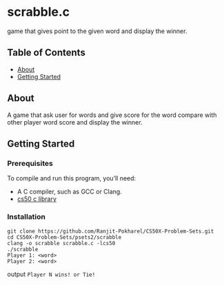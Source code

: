 # scrabble.c
game that gives point to the given word and display the winner.

## Table of Contents
- [About](#about)
- [Getting Started](#getting-started)

## About
A game that ask user for words and give score for the word
compare with other player word score and display the winner.

## Getting Started
### Prerequisites
To compile and run this program, you’ll need:
- A C compiler, such as GCC or Clang.
- [cs50 c library](https://cs50.readthedocs.io/libraries/cs50/c/)

### Installation
   ```
   git clone https://github.com/Ranjit-Pokharel/CS50X-Problem-Sets.git
   cd CS50X-Problem-Sets/psets2/scrabble
   clang -o scrabble scrabble.c -lcs50
   ./scrabble
   Player 1: <word>
   Player 2: <word>
   ```
   output ``Player N wins! or Tie!``
